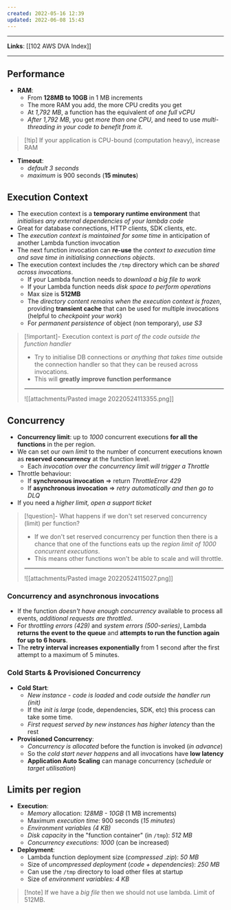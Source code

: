 ```yaml
---
created: 2022-05-16 12:39
updated: 2022-06-08 15:43
---
```

---
**Links**: [[102 AWS DVA Index]]

---
## Performance
- **RAM**:
	- From **128MB to 10GB** in 1 MB increments
	- The more RAM you add, the more CPU credits you get
	- At *1,792 MB*, a function has the equivalent of *one full vCPU*
	- *After 1,792 MB*, you get *more than one CPU*, and need to use *multi-threading in your code to benefit from it*.

> [!tip] If your application is CPU-bound (computation heavy), increase RAM

- **Timeout**: 
	- *default 3 seconds* 
	- *maximum* is 900 seconds (**15 minutes**)

## Execution Context
- The execution context is a **temporary runtime environment** that *initialises any external dependencies of your lambda code*
- Great for database connections, HTTP clients, SDK clients, etc.
- The *execution context is maintained for some time* in anticipation of another Lambda function invocation
- The next function invocation can **re-use** the *context to execution time and save time in initialising connections objects*.
- The execution context includes the `/tmp` directory which can be *shared across invocations*.
	- If your Lambda function needs to *download a big file to work*
	- If your Lambda function needs *disk space to perform operations*
	- Max size is **512MB**
	- The *directory content remains when the execution context is frozen*, providing **transient cache** that can be used for multiple invocations (helpful to *checkpoint your work*)
	- For *permanent persistence* of object (non temporary), *use S3*

> [!important]- Execution context is *part of the code outside the function handler*
> - Try to initialise DB connections or *anything that takes time* outside the connection handler so that they can be reused across invocations.
> - This will **greatly improve function performance**
> ---
> ![[attachments/Pasted image 20220524113355.png]]

## Concurrency
- **Concurrency limit**: up to *1000* concurrent executions **for all the functions** in the per region.
- We can set our own *limit* to the number of concurrent executions known as **reserved concurrency** at the function level.
	- Each *invocation over the concurrency limit will trigger a Throttle*
- Throttle behaviour:
	- If **synchronous invocation** => return *ThrottleError 429*
	- If **asynchronous invocation** => *retry automatically and then go to DLQ*
- If you need a *higher limit, open a support ticket*

> [!question]- What happens if we don't set reserved concurrency (limit)  per function?
> - If we don't set reserved concurrency per function then there is a chance that one of the functions eats up the *region limit of 1000 concurrent executions*. 
> - This means other functions won't be able to scale and will throttle.
> ---
> ![[attachments/Pasted image 20220524115027.png]]

### Concurrency and asynchronous invocations
- If the function *doesn't have enough concurrency* available to process all events, *additional requests are throttled*.
- For *throttling errors (429)* and *system errors (500-series)*, Lambda **returns the event to the queue** and **attempts to run the function again for up to 6 hours**.
- The **retry interval increases exponentially** from 1 second after the first attempt to a maximum of 5 minutes.

### Cold Starts & Provisioned Concurrency
- **Cold Start**:
	- *New instance* - *code is loaded* and *code outside the handler run (init)*
	- If the *init is large* (code, dependencies, SDK, etc) this process can take some time.
	- *First request served by new instances has higher latency* than the rest
- **Provisioned Concurrency**:
	- *Concurrency is allocated* before the function is invoked (*in advance*)
	- So the *cold start never happens* and all invocations have **low latency**
	- **Application Auto Scaling** can manage concurrency (*schedule* or *target utilisation*)

## Limits per region
- **Execution**:
	- *Memory* allocation: *128MB - 10GB* (1 MB increments)
	- Maximum *execution time*: 900 seconds (*15 minutes*)
	- *Environment variables (4 KB)*
	- *Disk capacity* in the "function container" (in `/tmp`): *512 MB*
	- *Concurrency executions: 1000* (can be increased)
- **Deployment**:
	- Lambda function deployment size (*compressed .zip*): *50 MB*
	- Size of *uncompressed deployment* (*code + dependencies*): *250 MB*
	- Can use the `/tmp` directory to load other files at startup
	- Size of *environment variables: 4 KB*

> [!note] If we have a *big file* then we should not use lambda. Limit of 512MB. 
